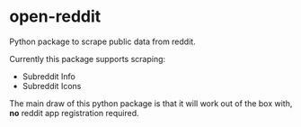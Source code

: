 # open-reddit
Python package to scrape public data from reddit.

Currently this package supports scraping:
* Subreddit Info
* Subreddit Icons

The main draw of this python package is that it will work out of the box with, **no** reddit app registration required.
